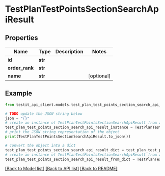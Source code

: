 # TestPlanTestPointsSectionSearchApiResult


## Properties

Name | Type | Description | Notes
------------ | ------------- | ------------- | -------------
**id** | **str** |  | 
**order_rank** | **str** |  | 
**name** | **str** |  | [optional] 

## Example

```python
from testit_api_client.models.test_plan_test_points_section_search_api_result import TestPlanTestPointsSectionSearchApiResult

# TODO update the JSON string below
json = "{}"
# create an instance of TestPlanTestPointsSectionSearchApiResult from a JSON string
test_plan_test_points_section_search_api_result_instance = TestPlanTestPointsSectionSearchApiResult.from_json(json)
# print the JSON string representation of the object
print(TestPlanTestPointsSectionSearchApiResult.to_json())

# convert the object into a dict
test_plan_test_points_section_search_api_result_dict = test_plan_test_points_section_search_api_result_instance.to_dict()
# create an instance of TestPlanTestPointsSectionSearchApiResult from a dict
test_plan_test_points_section_search_api_result_from_dict = TestPlanTestPointsSectionSearchApiResult.from_dict(test_plan_test_points_section_search_api_result_dict)
```
[[Back to Model list]](../README.md#documentation-for-models) [[Back to API list]](../README.md#documentation-for-api-endpoints) [[Back to README]](../README.md)


